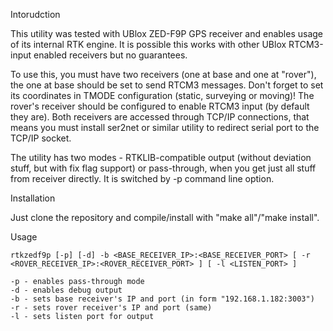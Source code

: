 Intorudction

This utility was tested with UBlox ZED-F9P GPS receiver and enables usage of its internal RTK engine. It is possible this works with other UBlox RTCM3-input enabled receivers but no guarantees.

To use this, you must have two receivers (one at base and one at "rover"), the one at base should be set to send RTCM3 messages. Don't forget to set its coordinates in TMODE configuration (static, surveying or moving)! The rover's receiver should be configured to enable RTCM3 input (by default they are). Both receivers are accessed through TCP/IP connections, that means you must install ser2net or similar utility to redirect serial port to the TCP/IP socket.

The utility has two modes - RTKLIB-compatible output (without deviation stuff, but with fix flag support) or pass-through, when you get just all stuff from receiver directly. It is switched by -p command line option.


Installation

Just clone the repository and compile/install with "make all"/"make install".


Usage
```
rtkzedf9p [-p] [-d] -b <BASE_RECEIVER_IP>:<BASE_RECEIVER_PORT> [ -r <ROVER_RECEIVER_IP>:<ROVER_RECEIVER_PORT> ] [ -l <LISTEN_PORT> ]

-p - enables pass-through mode
-d - enables debug output
-b - sets base receiver's IP and port (in form "192.168.1.182:3003")
-r - sets rover receiver's IP and port (same)
-l - sets listen port for output
```

